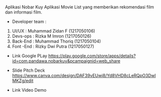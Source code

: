 Aplikasi Nobar Kuy
Aplikasi Movie List yang memberikan rekomendasi film dan informasi film.
- Developer team :
1. UI/UX : Muhammad Zidan F (1217050106)
2. Devs-ops : Rizka M Imron (1217050126)
3. Back-End : Muhammad Thoriq (1217050104)
4. Font -End : Rizky Dwi Putra (1217050127)

- Link Google PLay
  https://play.google.com/store/apps/details?id=com.pandawa.nobarkuy&pcampaignid=web_share

- Slide Pitch Deck
  https://www.canva.com/design/DAF39vEUwi8/Yd8VHD8cLeRQpO3DwlMKZg/edit

- Link Video Demo
  
